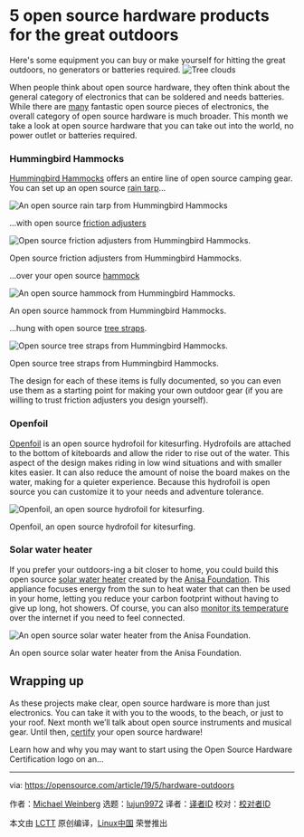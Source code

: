[#]: collector: (lujun9972)
[#]: translator: ( )
[#]: reviewer: ( )
[#]: publisher: ( )
[#]: url: ( )
[#]: subject: (5 open source hardware products for the great outdoors)
[#]: via: (https://opensource.com/article/19/5/hardware-outdoors)
[#]: author: (Michael Weinberg https://opensource.com/users/mweinberg/users/aliciagibb)

5 open source hardware products for the great outdoors
======
Here's some equipment you can buy or make yourself for hitting the great
outdoors, no generators or batteries required.
![Tree clouds][1]

When people think about open source hardware, they often think about the general category of electronics that can be soldered and needs batteries. While there are [many][2] fantastic open source pieces of electronics, the overall category of open source hardware is much broader. This month we take a look at open source hardware that you can take out into the world, no power outlet or batteries required.

### Hummingbird Hammocks

[Hummingbird Hammocks][3] offers an entire line of open source camping gear. You can set up an open source [rain tarp][4]...

![An open source rain tarp from Hummingbird Hammocks][5]

...with open source [friction adjusters][6]

![Open source friction adjusters from Hummingbird Hammocks.][7]

Open source friction adjusters from Hummingbird Hammocks.

...over your open source [hammock][8]

![An open source hammock from Hummingbird Hammocks.][9]

An open source hammock from Hummingbird Hammocks.

...hung with open source [tree straps][10].

![Open source tree straps from Hummingbird Hammocks.][11]

Open source tree straps from Hummingbird Hammocks.

The design for each of these items is fully documented, so you can even use them as a starting point for making your own outdoor gear (if you are willing to trust friction adjusters you design yourself).

### Openfoil

[Openfoil][12] is an open source hydrofoil for kitesurfing. Hydrofoils are attached to the bottom of kiteboards and allow the rider to rise out of the water. This aspect of the design makes riding in low wind situations and with smaller kites easier. It can also reduce the amount of noise the board makes on the water, making for a quieter experience. Because this hydrofoil is open source you can customize it to your needs and adventure tolerance.

![Openfoil, an open source hydrofoil for kitesurfing.][13]

Openfoil, an open source hydrofoil for kitesurfing.

### Solar water heater

If you prefer your outdoors-ing a bit closer to home, you could build this open source [solar water heater][14] created by the [Anisa Foundation][15]. This appliance focuses energy from the sun to heat water that can then be used in your home, letting you reduce your carbon footprint without having to give up long, hot showers. Of course, you can also [monitor its temperature ][16]over the internet if you need to feel connected.

![An open source solar water heater from the Anisa Foundation.][17]

An open source solar water heater from the Anisa Foundation.

## Wrapping up

As these projects make clear, open source hardware is more than just electronics. You can take it with you to the woods, to the beach, or just to your roof. Next month we’ll talk about open source instruments and musical gear. Until then, [certify][18] your open source hardware!

Learn how and why you may want to start using the Open Source Hardware Certification logo on an...

--------------------------------------------------------------------------------

via: https://opensource.com/article/19/5/hardware-outdoors

作者：[Michael Weinberg][a]
选题：[lujun9972][b]
译者：[译者ID](https://github.com/译者ID)
校对：[校对者ID](https://github.com/校对者ID)

本文由 [LCTT](https://github.com/LCTT/TranslateProject) 原创编译，[Linux中国](https://linux.cn/) 荣誉推出

[a]: https://opensource.com/users/mweinberg/users/aliciagibb
[b]: https://github.com/lujun9972
[1]: https://opensource.com/sites/default/files/styles/image-full-size/public/lead-images/life_tree_clouds.png?itok=b_ftihhP (Tree clouds)
[2]: https://certification.oshwa.org/list.html
[3]: https://hummingbirdhammocks.com/
[4]: https://certification.oshwa.org/us000102.html
[5]: https://opensource.com/sites/default/files/uploads/01-hummingbird_hammocks_rain_tarp.png (An open source rain tarp from Hummingbird Hammocks)
[6]: https://certification.oshwa.org/us000105.html
[7]: https://opensource.com/sites/default/files/uploads/02-hummingbird_hammocks_friction_adjusters_400_px.png (Open source friction adjusters from Hummingbird Hammocks.)
[8]: https://certification.oshwa.org/us000095.html
[9]: https://opensource.com/sites/default/files/uploads/03-hummingbird_hammocks_hammock_400_px.png (An open source hammock from Hummingbird Hammocks.)
[10]: https://certification.oshwa.org/us000098.html
[11]: https://opensource.com/sites/default/files/uploads/04-hummingbird_hammocks_tree_straps_400_px_0.png (Open source tree straps from Hummingbird Hammocks.)
[12]: https://certification.oshwa.org/fr000004.html
[13]: https://opensource.com/sites/default/files/uploads/05-openfoil-original_size.png (Openfoil, an open source hydrofoil for kitesurfing.)
[14]: https://certification.oshwa.org/mx000002.html
[15]: http://www.fundacionanisa.org/index.php?lang=en
[16]: https://thingspeak.com/channels/72565
[17]: https://opensource.com/sites/default/files/uploads/06-solar_water_heater_500_px.png (An open source solar water heater from the Anisa Foundation.)
[18]: https://certification.oshwa.org/
